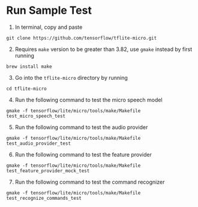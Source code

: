 # Run Sample Test
1. In terminal, copy and paste 
```
git clone https://github.com/tensorflow/tflite-micro.git
```
2. Requires `make` version to be greater than 3.82, use `gmake` instead by first running 
```
brew install make
```
3. Go into the `tflite-micro` directory by running 
```
cd tflite-micro
```
4. Run the following command to test the micro speech model
```
gmake -f tensorflow/lite/micro/tools/make/Makefile test_micro_speech_test
```
5. Run the following command to test the audio provider
```
gmake -f tensorflow/lite/micro/tools/make/Makefile test_audio_provider_test
```
6. Run the following command to test the feature provider
```
gmake -f tensorflow/lite/micro/tools/make/Makefile test_feature_provider_mock_test
```
7. Run the following command to test the command recognizer
```
gmake -f tensorflow/lite/micro/tools/make/Makefile test_recognize_commands_test
```
